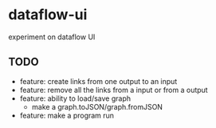 dataflow-ui
===========

experiment on dataflow UI

## TODO 
* feature: create links from one output to an input
* feature: remove all the links from a input or from a output
* feature: ability to load/save graph
    * make a graph.toJSON/graph.fromJSON
* feature: make a program run
